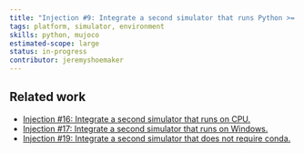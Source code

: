 ```yaml
---
title: "Injection #9: Integrate a second simulator that runs Python >= 3.8"
tags: platform, simulator, environment
skills: python, mujoco
estimated-scope: large
status: in-progress
contributor: jeremyshoemaker
---
```


## Related work

- [Injection #16: Integrate a second simulator that runs on CPU.](./injection-16-integrate-a-second-simulator-that-runs-on-cpu.md)
- [Injection #17: Integrate a second simulator that runs on Windows.](./injection-17-integrate-a-second-simulator-that-runs-on-windows.md)
- [Injection #19: Integrate a second simulator that does not require conda.](./injection-19-integrate-a-second-simulator-that-does-not-require-conda.md)
